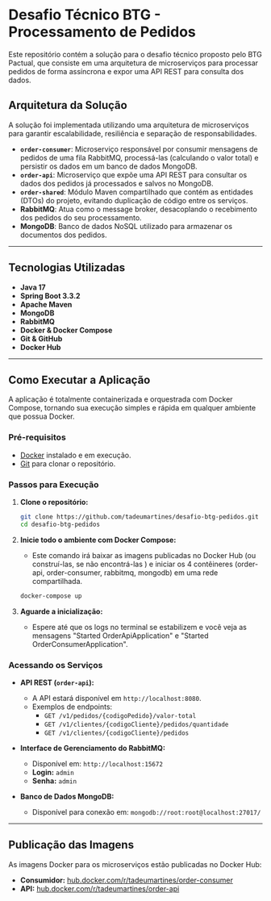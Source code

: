 # Desafio Técnico BTG - Processamento de Pedidos

Este repositório contém a solução para o desafio técnico proposto pelo BTG Pactual, que consiste em uma arquitetura de microserviços para processar pedidos de forma assíncrona e expor uma API REST para consulta dos dados.

## Arquitetura da Solução

A solução foi implementada utilizando uma arquitetura de microserviços para garantir escalabilidade, resiliência e separação de responsabilidades.

*   **`order-consumer`**: Microserviço responsável por consumir mensagens de pedidos de uma fila RabbitMQ, processá-las (calculando o valor total) e persistir os dados em um banco de dados MongoDB.
*   **`order-api`**: Microserviço que expõe uma API REST para consultar os dados dos pedidos já processados e salvos no MongoDB.
*   **`order-shared`**: Módulo Maven compartilhado que contém as entidades (DTOs) do projeto, evitando duplicação de código entre os serviços.
*   **RabbitMQ**: Atua como o message broker, desacoplando o recebimento dos pedidos do seu processamento.
*   **MongoDB**: Banco de dados NoSQL utilizado para armazenar os documentos dos pedidos.

---

## Tecnologias Utilizadas

*   **Java 17**
*   **Spring Boot 3.3.2**
*   **Apache Maven**
*   **MongoDB**
*   **RabbitMQ**
*   **Docker & Docker Compose**
*   **Git & GitHub**
*   **Docker Hub**

---

## Como Executar a Aplicação

A aplicação é totalmente containerizada e orquestrada com Docker Compose, tornando sua execução simples e rápida em qualquer ambiente que possua Docker.

### Pré-requisitos

*   [Docker](https://www.docker.com/products/docker-desktop/ ) instalado e em execução.
*   [Git](https://git-scm.com/ ) para clonar o repositório.

### Passos para Execução

1.  **Clone o repositório:**
    ```bash
    git clone https://github.com/tadeumartines/desafio-btg-pedidos.git
    cd desafio-btg-pedidos
    ```

2.  **Inicie todo o ambiente com Docker Compose:**
    *   Este comando irá baixar as imagens publicadas no Docker Hub (ou construí-las, se não encontrá-las ) e iniciar os 4 contêineres (order-api, order-consumer, rabbitmq, mongodb) em uma rede compartilhada.
    ```bash
    docker-compose up
    ```

3.  **Aguarde a inicialização:**
    *   Espere até que os logs no terminal se estabilizem e você veja as mensagens "Started OrderApiApplication" e "Started OrderConsumerApplication".

### Acessando os Serviços

*   **API REST (`order-api`):**
    *   A API estará disponível em `http://localhost:8080`.
    *   Exemplos de endpoints:
        *   `GET /v1/pedidos/{codigoPedido}/valor-total`
        *   `GET /v1/clientes/{codigoCliente}/pedidos/quantidade`
        *   `GET /v1/clientes/{codigoCliente}/pedidos`

*   **Interface de Gerenciamento do RabbitMQ:**
    *   Disponível em: `http://localhost:15672`
    *   **Login:** `admin`
    *   **Senha:** `admin`

*   **Banco de Dados MongoDB:**
    *   Disponível para conexão em: `mongodb://root:root@localhost:27017/`

---

## Publicação das Imagens

As imagens Docker para os microserviços estão publicadas no Docker Hub:

*   **Consumidor:** [hub.docker.com/r/tadeumartines/order-consumer](https://hub.docker.com/r/tadeumartines/order-consumer )
*   **API:** [hub.docker.com/r/tadeumartines/order-api](https://hub.docker.com/r/tadeumartines/order-api )

